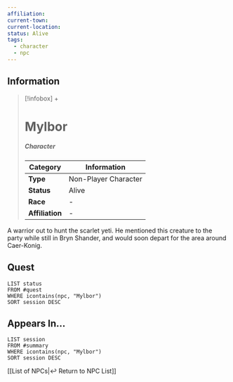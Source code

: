 ```yaml
---
affiliation: 
current-town: 
current-location: 
status: Alive
tags:
  - character
  - npc
---
```


## Information
> [!infobox] +
> # Mylbor
> ##### Character
> | Category | Information |
> | ---- | ---- |
> | **Type** | Non-Player Character |
> | **Status** | Alive |
> | **Race** | - |
> | **Affiliation** | - |

A warrior out to hunt the scarlet yeti. He mentioned this creature to the party while still in Bryn Shander, and would soon depart for the area around Caer-Konig.

## Quest

```dataview
LIST status
FROM #quest 
WHERE icontains(npc, "Mylbor")
SORT session DESC
```

## Appears In...
```dataview
LIST session
FROM #summary
WHERE icontains(npc, "Mylbor")
SORT session DESC
```

[[List of NPCs|↩️ Return to NPC List]]